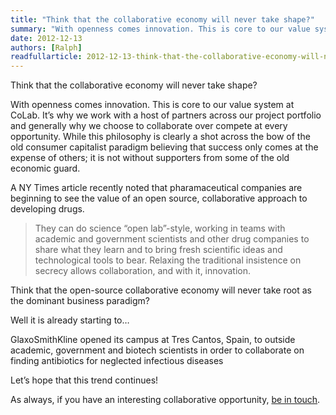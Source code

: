 ```yaml
---
title: "Think that the collaborative economy will never take shape?"
summary: "With openness comes innovation. This is core to our value system at CoLab. It's why we work with a host of partners across our project portfolio and generally why we choose to collaborate over compete at every opportunity. While this philosophy is clearly a shot across the bow of the old consumer capitalist paradigm believing that success only comes at the expense of others; it is not without supporters from some of the old economic guard."
date: 2012-12-13
authors: [Ralph]
readfullarticle: 2012-12-13-think-that-the-collaborative-economy-will-never-take-shape
---
```


Think that the collaborative economy will never take shape?

With openness comes innovation.  This is core to our value system at CoLab.  It’s why we work with a host of partners across our project portfolio and generally why we choose to collaborate over compete at every opportunity. While this philosophy is clearly a shot across the bow of the old consumer capitalist paradigm believing that success only comes at the expense of others; it is not without supporters from some of the old economic guard.

A NY Times article recently noted that pharamaceutical companies are beginning to see the value of an open source, collaborative approach to developing drugs.

> They can do science “open lab”-style, working in teams with academic and government scientists and other drug companies to share what they learn and to bring fresh scientific ideas and technological tools to bear. Relaxing the traditional insistence on secrecy allows collaboration, and with it, innovation.

Think that the open-source collaborative economy will never take root as the dominant business paradigm?

Well it is already starting to…

GlaxoSmithKline opened its campus at Tres Cantos, Spain, to outside academic, government and biotech scientists in order to collaborate on finding antibiotics for neglected infectious diseases

Let’s hope that this trend continues!

As always, if you have an interesting collaborative opportunity, [be in touch]().
